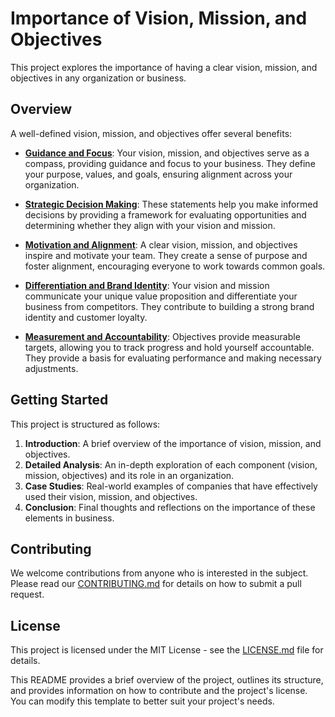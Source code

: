 # Importance of Vision, Mission, and Objectives

This project explores the importance of having a clear vision, mission, and objectives in any organization or business. 

## Overview

A well-defined vision, mission, and objectives offer several benefits:

- [**Guidance and Focus**](https://github.com/mrthomware/MakerSpace/blob/main/MakerSpace/4.1_Outline_your_vision%2C_mission%2C_and_objectives/Importance%20of%20Vision%2C%20Mission%2C%20and%20Objectives/Guidance%20and%20Focus.md): Your vision, mission, and objectives serve as a compass, providing guidance and focus to your business. They define your purpose, values, and goals, ensuring alignment across your organization.

- [**Strategic Decision Making**](https://github.com/mrthomware/MakerSpace/blob/main/MakerSpace/4.1_Outline_your_vision%2C_mission%2C_and_objectives/Importance%20of%20Vision%2C%20Mission%2C%20and%20Objectives/Strategic%20Decision%20Making.md): These statements help you make informed decisions by providing a framework for evaluating opportunities and determining whether they align with your vision and mission.

- [**Motivation and Alignment**](https://github.com/mrthomware/MakerSpace/blob/main/MakerSpace/4.1_Outline_your_vision%2C_mission%2C_and_objectives/Importance%20of%20Vision%2C%20Mission%2C%20and%20Objectives/Motivation%20and%20Alignment.md): A clear vision, mission, and objectives inspire and motivate your team. They create a sense of purpose and foster alignment, encouraging everyone to work towards common goals.

- [**Differentiation and Brand Identity**](https://github.com/mrthomware/MakerSpace/blob/main/MakerSpace/4.1_Outline_your_vision%2C_mission%2C_and_objectives/Importance%20of%20Vision%2C%20Mission%2C%20and%20Objectives/Differentiation%20and%20Brand%20Identity.md): Your vision and mission communicate your unique value proposition and differentiate your business from competitors. They contribute to building a strong brand identity and customer loyalty.

- [**Measurement and Accountability**](https://github.com/mrthomware/MakerSpace/blob/main/MakerSpace/4.1_Outline_your_vision%2C_mission%2C_and_objectives/Importance%20of%20Vision%2C%20Mission%2C%20and%20Objectives/Measurement%20and%20Accountability.md): Objectives provide measurable targets, allowing you to track progress and hold yourself accountable. They provide a basis for evaluating performance and making necessary adjustments.

## Getting Started

This project is structured as follows:

1. **Introduction**: A brief overview of the importance of vision, mission, and objectives.
2. **Detailed Analysis**: An in-depth exploration of each component (vision, mission, objectives) and its role in an organization.
3. **Case Studies**: Real-world examples of companies that have effectively used their vision, mission, and objectives.
4. **Conclusion**: Final thoughts and reflections on the importance of these elements in business.

## Contributing

We welcome contributions from anyone who is interested in the subject. Please read our [CONTRIBUTING.md](CONTRIBUTING.md) for details on how to submit a pull request.

## License

This project is licensed under the MIT License - see the [LICENSE.md](LICENSE.md) file for details.

This README provides a brief overview of the project, outlines its structure, and provides information on how to contribute and the project's license. You can modify this template to better suit your project's needs.

